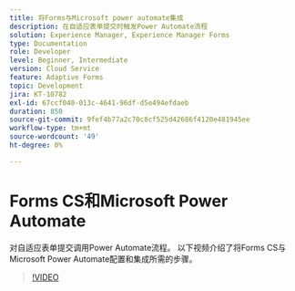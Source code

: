 ```yaml
---
title: 将Forms与Microsoft power automate集成
description: 在自适应表单提交时触发Power Automate流程
solution: Experience Manager, Experience Manager Forms
type: Documentation
role: Developer
level: Beginner, Intermediate
version: Cloud Service
feature: Adaptive Forms
topic: Development
jira: KT-10782
exl-id: 67ccf040-013c-4641-96df-d5e494efdaeb
duration: 850
source-git-commit: 9fef4b77a2c70c8cf525d42686f4120e481945ee
workflow-type: tm+mt
source-wordcount: '49'
ht-degree: 0%

---
```


# Forms CS和Microsoft Power Automate

对自适应表单提交调用Power Automate流程。 以下视频介绍了将Forms CS与Microsoft Power Automate配置和集成所需的步骤。

>[!VIDEO](https://video.tv.adobe.com/v/345675?quality=12&learn=on)
